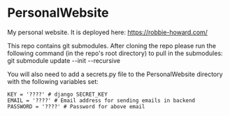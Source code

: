 # PersonalWebsite
My personal website. It is deployed here: https://robbie-howard.com/

This repo contains git submodules.
After cloning the repo please run the following command (in the repo's root directory) to pull in the submodules:
git submodule update --init --recursive

You will also need to add a secrets.py file to the PersonalWebsite directory with the following variables set:

```
KEY = '????' # django SECRET_KEY
EMAIL = '????' # Email address for sending emails in backend
PASSWORD = '????' # Password for above email
```
